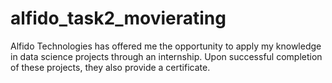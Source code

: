 # alfido_task2_movierating
Alfido Technologies has offered me the opportunity to apply my knowledge in data science projects through an internship. Upon successful completion of these projects, they also provide a certificate.
